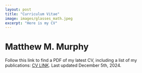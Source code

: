 ```yaml
---
layout: post
title: "Curriculum Vitae"
image: images/glasses_math.jpeg
excerpt: "Here is my CV"
---
```


# Matthew M. Murphy


Follow this link to find a PDF of my latest CV, including a list of my publications: [CV LINK](https://github.com/mm-murphy/mm-murphy.github.io/blob/master/images/CVandPublications_Dec052024.pdf). Last updated December 5th, 2024. 








